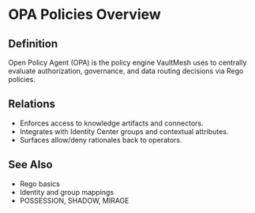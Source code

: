 # OPA Policies Overview

## Definition
Open Policy Agent (OPA) is the policy engine VaultMesh uses to centrally evaluate authorization, governance, and data routing decisions via Rego policies.

## Relations
- Enforces access to knowledge artifacts and connectors.
- Integrates with Identity Center groups and contextual attributes.
- Surfaces allow/deny rationales back to operators.

## See Also
- Rego basics
- Identity and group mappings
- POSSESSION, SHADOW, MIRAGE
